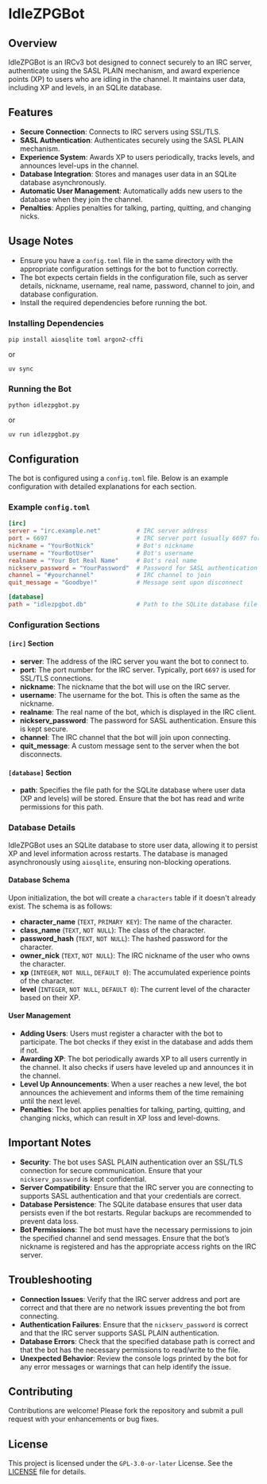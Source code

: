 # IdleZPGBot

## Overview

IdleZPGBot is an IRCv3 bot designed to connect securely to an IRC server, authenticate using the SASL PLAIN mechanism,
and award experience points (XP) to users who are idling in the channel. It maintains user data, including XP and
levels, in an SQLite database.

## Features

- **Secure Connection**: Connects to IRC servers using SSL/TLS.
- **SASL Authentication**: Authenticates securely using the SASL PLAIN mechanism.
- **Experience System**: Awards XP to users periodically, tracks levels, and announces level-ups in the channel.
- **Database Integration**: Stores and manages user data in an SQLite database asynchronously.
- **Automatic User Management**: Automatically adds new users to the database when they join the channel.
- **Penalties**: Applies penalties for talking, parting, quitting, and changing nicks.

## Usage Notes

- Ensure you have a `config.toml` file in the same directory with the appropriate configuration settings for the bot to
function correctly.
- The bot expects certain fields in the configuration file, such as server details, nickname, username, real name,
password, channel to join, and database configuration.
- Install the required dependencies before running the bot.

### Installing Dependencies

```shell
pip install aiosqlite toml argon2-cffi
```

or

```shell
uv sync
```

### Running the Bot

```shell
python idlezpgbot.py
```

or

```shell
uv run idlezpgbot.py
```

## Configuration

The bot is configured using a `config.toml` file. Below is an example configuration with detailed explanations for each
section.

### Example `config.toml`

```toml
[irc]
server = "irc.example.net"          # IRC server address
port = 6697                         # IRC server port (usually 6697 for SSL)
nickname = "YourBotNick"            # Bot's nickname
username = "YourBotUser"            # Bot's username
realname = "Your Bot Real Name"     # Bot's real name
nickserv_password = "YourPassword"  # Password for SASL authentication
channel = "#yourchannel"            # IRC channel to join
quit_message = "Goodbye!"           # Message sent upon disconnect

[database]
path = "idlezpgbot.db"              # Path to the SQLite database file
```

### Configuration Sections

#### `[irc]` Section

- **server**: The address of the IRC server you want the bot to connect to.
- **port**: The port number for the IRC server. Typically, port `6697` is used for SSL/TLS connections.
- **nickname**: The nickname that the bot will use on the IRC server.
- **username**: The username for the bot. This is often the same as the nickname.
- **realname**: The real name of the bot, which is displayed in the IRC client.
- **nickserv_password**: The password for SASL authentication. Ensure this is kept secure.
- **channel**: The IRC channel that the bot will join upon connecting.
- **quit_message**: A custom message sent to the server when the bot disconnects.

#### `[database]` Section

- **path**: Specifies the file path for the SQLite database where user data (XP and levels) will be stored. Ensure that
the bot has read and write permissions for this path.

### Database Details

IdleZPGBot uses an SQLite database to store user data, allowing it to persist XP and level information across restarts.
The database is managed asynchronously using `aiosqlite`, ensuring non-blocking operations.

#### Database Schema

Upon initialization, the bot will create a `characters` table if it doesn't already exist. The schema is as follows:

- **character_name** (`TEXT`, `PRIMARY KEY`): The name of the character.
- **class_name** (`TEXT`, `NOT NULL`): The class of the character.
- **password_hash** (`TEXT`, `NOT NULL`): The hashed password for the character.
- **owner_nick** (`TEXT`, `NOT NULL`): The IRC nickname of the user who owns the character.
- **xp** (`INTEGER`, `NOT NULL`, `DEFAULT 0`): The accumulated experience points of the character.
- **level** (`INTEGER`, `NOT NULL`, `DEFAULT 0`): The current level of the character based on their XP.

#### User Management

- **Adding Users**: Users must register a character with the bot to participate. The bot checks if they exist in the
database and adds them if not.
- **Awarding XP**: The bot periodically awards XP to all users currently in the channel. It also checks if users have
leveled up and announces it in the channel.
- **Level Up Announcements**: When a user reaches a new level, the bot announces the achievement and informs them of
the time remaining until the next level.
- **Penalties**: The bot applies penalties for talking, parting, quitting, and changing nicks, which can result in XP
loss and level-downs.

## Important Notes

- **Security**: The bot uses SASL PLAIN authentication over an SSL/TLS connection for secure communication. Ensure that
your `nickserv_password` is kept confidential.
- **Server Compatibility**: Ensure that the IRC server you are connecting to supports SASL authentication and that your
credentials are correct.
- **Database Persistence**: The SQLite database ensures that user data persists even if the bot restarts. Regular
backups are recommended to prevent data loss.
- **Bot Permissions**: The bot must have the necessary permissions to join the specified channel and send messages.
Ensure that the bot’s nickname is registered and has the appropriate access rights on the IRC server.

## Troubleshooting

- **Connection Issues**: Verify that the IRC server address and port are correct and that there are no network issues
preventing the bot from connecting.
- **Authentication Failures**: Ensure that the `nickserv_password` is correct and that the IRC server supports SASL
PLAIN authentication.
- **Database Errors**: Check that the specified database path is correct and that the bot has the necessary permissions
to read/write to the file.
- **Unexpected Behavior**: Review the console logs printed by the bot for any error messages or warnings that can help
identify the issue.

## Contributing

Contributions are welcome! Please fork the repository and submit a pull request with your enhancements or bug fixes.

## License

This project is licensed under the `GPL-3.0-or-later` License. See the [LICENSE](LICENSE) file for details.
